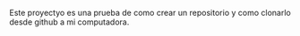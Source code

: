 Este proyectyo es una prueba de como crear un repositorio y como clonarlo desde github a mi computadora.